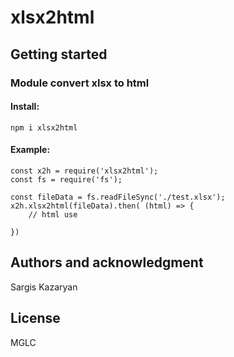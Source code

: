 # xlsx2html


## Getting started
### Module convert xlsx to html 

#### Install:
`npm i xlsx2html`
#### Example:
```
const x2h = require('xlsx2html');
const fs = require('fs');

const fileData = fs.readFileSync('./test.xlsx');
x2h.xlsx2html(fileData).then( (html) => {
	// html use
	
})
```
## Authors and acknowledgment
Sargis Kazaryan
## License
MGLC